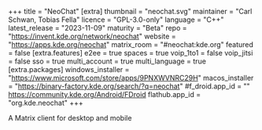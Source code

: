 +++
title = "NeoChat"
[extra]
thumbnail = "neochat.svg"
maintainer = "Carl Schwan, Tobias Fella"
licence = "GPL-3.0-only"
language = "C++"
latest_release = "2023-11-09"
maturity = "Beta"
repo = "https://invent.kde.org/network/neochat"
website = "https://apps.kde.org/neochat"
matrix_room = "#neochat:kde.org"
featured = false
[extra.features]
e2ee = true
spaces = true
voip_1to1 = false
voip_jitsi = false
sso = true
multi_account = true
multi_language = true
[extra.packages]
windows_installer = "https://www.microsoft.com/store/apps/9PNXWVNRC29H"
macos_installer = "https://binary-factory.kde.org/search/?q=neochat"
#f_droid.app_id = "" https://community.kde.org/Android/FDroid
flathub.app_id = "org.kde.neochat"
+++

A Matrix client for desktop and mobile
